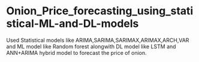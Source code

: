 # Onion_Price_forecasting_using_statistical-ML-and-DL-models
Used Statistical models like ARIMA,SARIMA,SARIMAX,ARIMAX,ARCH,VAR and ML model like Random forest alongwith DL model like LSTM and ANN+ARIMA hybrid model to forecast the price of onion.
